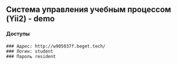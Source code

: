 ## Система управления учебным процессом (Yii2) - demo

#### Доступы
```
### Адрес: http://w905037f.beget.tech/
### Логин: student
### Пароль resident

```


